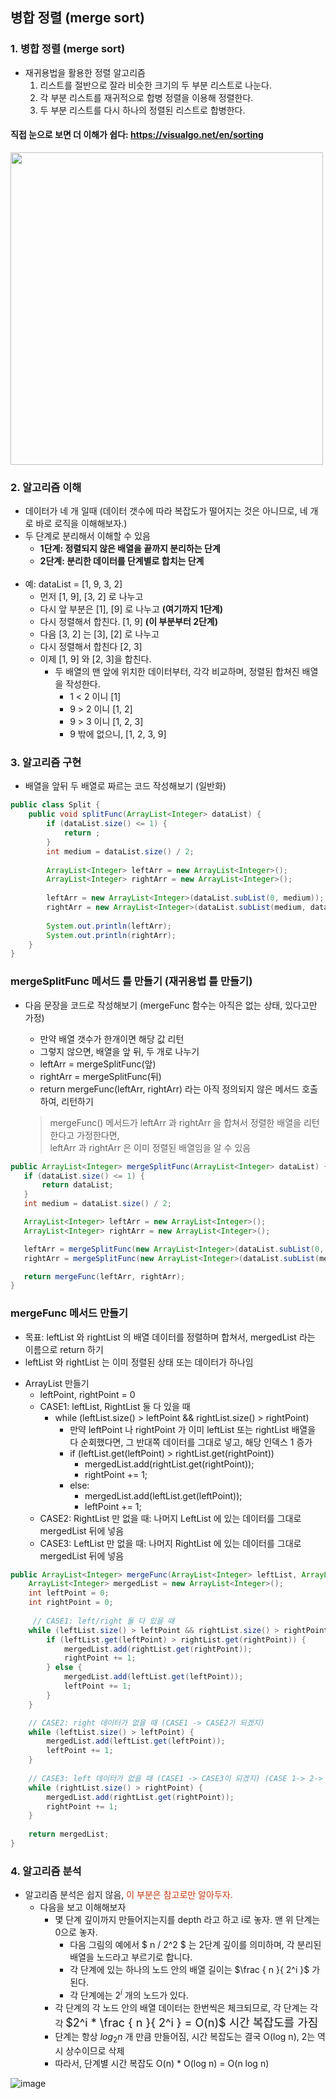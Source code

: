 ## 병합 정렬 (merge sort) 

### 1. 병합 정렬 (merge sort) 
* 재귀용법을 활용한 정렬 알고리즘
  1. 리스트를 절반으로 잘라 비슷한 크기의 두 부분 리스트로 나눈다.
  2. 각 부분 리스트를 재귀적으로 합병 정렬을 이용해 정렬한다.
  3. 두 부분 리스트를 다시 하나의 정렬된 리스트로 합병한다.

#### 직접 눈으로 보면 더 이해가 쉽다: https://visualgo.net/en/sorting

<img src="https://upload.wikimedia.org/wikipedia/commons/c/cc/Merge-sort-example-300px.gif" width=500/>

### 2. 알고리즘 이해
* 데이터가 네 개 일때 (데이터 갯수에 따라 복잡도가 떨어지는 것은 아니므로, 네 개로 바로 로직을 이해해보자.)
* 두 단계로 분리해서 이해할 수 있음
  - **1단계: 정렬되지 않은 배열을 끝까지 분리하는 단계**
  - **2단계: 분리한 데이터를 단계별로 합치는 단계**
<br><br>
* 예: dataList = [1, 9, 3, 2]
    - 먼저 [1, 9], [3, 2] 로 나누고
    - 다시 앞 부분은 [1], [9] 로 나누고 **(여기까지 1단계)**
    - 다시 정렬해서 합친다. [1, 9] **(이 부분부터 2단계)**
    - 다음 [3, 2] 는 [3], [2] 로 나누고
    - 다시 정렬해서 합친다 [2, 3]
    - 이제 [1, 9] 와 [2, 3]을 합친다.
      - 두 배열의 맨 앞에 위치한 데이터부터, 각각 비교하며, 정렬된 합쳐진 배열을 작성한다.
        - 1 < 2 이니 [1]
        - 9 > 2 이니 [1, 2]
        - 9 > 3 이니 [1, 2, 3]
        - 9 밖에 없으니, [1, 2, 3, 9]
      
### 3. 알고리즘 구현
- 배열을 앞뒤 두 배열로 짜르는 코드 작성해보기 (일반화)
```java
public class Split {
    public void splitFunc(ArrayList<Integer> dataList) {
        if (dataList.size() <= 1) {
            return ;
        }
        int medium = dataList.size() / 2;
        
        ArrayList<Integer> leftArr = new ArrayList<Integer>();
        ArrayList<Integer> rightArr = new ArrayList<Integer>();
        
        leftArr = new ArrayList<Integer>(dataList.subList(0, medium)); // 0 부터 medium - 1 인덱스 번호까지 해당 배열 아이템을 서브 배열로 추출
        rightArr = new ArrayList<Integer>(dataList.subList(medium, dataList.size()));
        
        System.out.println(leftArr);
        System.out.println(rightArr);        
    }
}
```

### mergeSplitFunc 메서드 틀 만들기 (재귀용법 틀 만들기)
- 다음 문장을 코드로 작성해보기 (mergeFunc 함수는 아직은 없는 상태, 있다고만 가정)

  - 만약 배열 갯수가 한개이면 해당 값 리턴
  - 그렇지 않으면, 배열을 앞 뒤, 두 개로 나누기
  - leftArr = mergeSplitFunc(앞)
  - rightArr = mergeSplitFunc(뒤)
  - return mergeFunc(leftArr, rightArr) 라는 아직 정의되지 않은 메서드 호출하여, 리턴하기
  
  > mergeFunc() 메서드가 leftArr 과 rightArr 을 합쳐서 정렬한 배열을 리턴한다고 가정한다면, <br>
  > leftArr 과 rightArr 은 이미 정렬된 배열임을 알 수 있음



 ```java
public ArrayList<Integer> mergeSplitFunc(ArrayList<Integer> dataList) {
    if (dataList.size() <= 1) {
        return dataList;
    }
    int medium = dataList.size() / 2;  

    ArrayList<Integer> leftArr = new ArrayList<Integer>();
    ArrayList<Integer> rightArr = new ArrayList<Integer>();

    leftArr = mergeSplitFunc(new ArrayList<Integer>(dataList.subList(0, medium))); 
    rightArr = mergeSplitFunc(new ArrayList<Integer>(dataList.subList(medium, dataList.size()))); 

    return mergeFunc(leftArr, rightArr);
}
```

### mergeFunc 메서드 만들기
* 목표: leftList 와 rightList 의 배열 데이터를 정렬하며 합쳐서, mergedList 라는 이름으로 return 하기
* leftList 와 rightList 는 이미 정렬된 상태 또는 데이터가 하나임<br>

- ArrayList 만들기
  - leftPoint, rightPoint = 0
  - CASE1: leftList, RightList 둘 다 있을 때
    - while (leftList.size() > leftPoint && rightList.size() > rightPoint)
      - 만약 leftPoint 나 rightPoint 가 이미 leftList 또는 rightList 배열을 다 순회했다면, 그 반대쪽 데이터를 그대로 넣고, 해당 인덱스 1 증가
      -  if (leftList.get(leftPoint) > rightList.get(rightPoint))
         - mergedList.add(rightList.get(rightPoint));
         - rightPoint += 1;
      - else:
         - mergedList.add(leftList.get(leftPoint));
         - leftPoint += 1;
  - CASE2: RightList 만 없을 때: 나머지 LeftList 에 있는 데이터를 그대로 mergedList 뒤에 넣음
  - CASE3: LeftList 만 없을 때: 나머지 RightList 에 있는 데이터를 그대로 mergedList 뒤에 넣음

```java
public ArrayList<Integer> mergeFunc(ArrayList<Integer> leftList, ArrayList<Integer> rightList) {
    ArrayList<Integer> mergedList = new ArrayList<Integer>();
    int leftPoint = 0;
    int rightPoint = 0;
    
     // CASE1: left/right 둘 다 있을 때
    while (leftList.size() > leftPoint && rightList.size() > rightPoint) {
        if (leftList.get(leftPoint) > rightList.get(rightPoint)) {
            mergedList.add(rightList.get(rightPoint));
            rightPoint += 1;
        } else {
            mergedList.add(leftList.get(leftPoint));
            leftPoint += 1;
        }
    }

    // CASE2: right 데이터가 없을 때 (CASE1 -> CASE2가 되겠지)
    while (leftList.size() > leftPoint) {
        mergedList.add(leftList.get(leftPoint));
        leftPoint += 1;
    }
    
    // CASE3: left 데이터가 없을 때 (CASE1 -> CASE3이 되겠지) (CASE 1-> 2-> 3은 불가능)
    while (rightList.size() > rightPoint) {
        mergedList.add(rightList.get(rightPoint));
        rightPoint += 1;
    }
    
    return mergedList;
}
```

### 4. 알고리즘 분석
* 알고리즘 분석은 쉽지 않음, <font color='#BF360C'>이 부분은 참고로만 알아두자.</font>
  - 다음을 보고 이해해보자
    - 몇 단계 깊이까지 만들어지는지를 depth 라고 하고 i로 놓자. 맨 위 단계는 0으로 놓자.
      - 다음 그림의 예에서 $ n /  2^2 $ 는 2단계 깊이를 의미하며, 각 분리된 배열을 노드라고 부르기로 합니다.
      - 각 단계에 있는 하나의 노드 안의 배열 길이는 $\frac { n }{ 2^i }$ 가 된다.
      - 각 단계에는 $2^i$ 개의 노드가 있다.
    - 각 단계의 각 노드 안의 배열 데이터는 한번씩은 체크되므로, 각 단계는 각각 <font size=4em>$2^i * \frac { n }{ 2^i } = O(n)$ 시간 복잡도를 가짐</font>
    - 단계는 항상 $log_2 n$ 개 만큼 만들어짐, 시간 복잡도는 결국 O(log n), 2는 역시 상수이므로 삭제
    - 따라서, 단계별 시간 복잡도 O(n) * O(log n) = O(n log n)

![image](https://user-images.githubusercontent.com/102513932/176414171-23a03a06-32c9-4dec-acc3-70383d0d6c78.png)